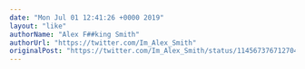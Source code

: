 ```yaml
---
date: "Mon Jul 01 12:41:26 +0000 2019"
layout: "like"
authorName: "Alex F##king Smith"
authorUrl: "https://twitter.com/Im_Alex_Smith"
originalPost: "https://twitter.com/Im_Alex_Smith/status/1145673767127048192"
---
```

